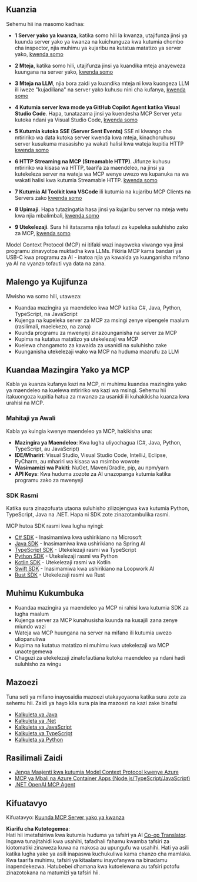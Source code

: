 <!--
CO_OP_TRANSLATOR_METADATA:
{
  "original_hash": "97f1c99b5b12cf03d4b1be68b3636a4a",
  "translation_date": "2025-07-04T18:24:13+00:00",
  "source_file": "03-GettingStarted/README.md",
  "language_code": "sw"
}
-->
## Kuanzia  

Sehemu hii ina masomo kadhaa:

- **1 Server yako ya kwanza**, katika somo hili la kwanza, utajifunza jinsi ya kuunda server yako ya kwanza na kuichunguza kwa kutumia chombo cha inspector, njia muhimu ya kujaribu na kutatua matatizo ya server yako, [kwenda somo](/03-GettingStarted/01-first-server/README.md)

- **2 Mteja**, katika somo hili, utajifunza jinsi ya kuandika mteja anayeweza kuungana na server yako, [kwenda somo](/03-GettingStarted/02-client/README.md)

- **3 Mteja na LLM**, njia bora zaidi ya kuandika mteja ni kwa kuongeza LLM ili iweze "kujadiliana" na server yako kuhusu nini cha kufanya, [kwenda somo](/03-GettingStarted/03-llm-client/README.md)

- **4 Kutumia server kwa mode ya GitHub Copilot Agent katika Visual Studio Code**. Hapa, tunatazama jinsi ya kuendesha MCP Server yetu kutoka ndani ya Visual Studio Code, [kwenda somo](/03-GettingStarted/04-vscode/README.md)

- **5 Kutumia kutoka SSE (Server Sent Events)** SSE ni kiwango cha mtiririko wa data kutoka server kwenda kwa mteja, kinachoruhusu server kusukuma masasisho ya wakati halisi kwa wateja kupitia HTTP [kwenda somo](/03-GettingStarted/05-sse-server/README.md)

- **6 HTTP Streaming na MCP (Streamable HTTP)**. Jifunze kuhusu mtiririko wa kisasa wa HTTP, taarifa za maendeleo, na jinsi ya kutekeleza server na wateja wa MCP wenye uwezo wa kupanuka na wa wakati halisi kwa kutumia Streamable HTTP. [kwenda somo](/03-GettingStarted/06-http-streaming/README.md)

- **7 Kutumia AI Toolkit kwa VSCode** ili kutumia na kujaribu MCP Clients na Servers zako [kwenda somo](/03-GettingStarted/07-aitk/README.md)

- **8 Upimaji**. Hapa tutazingatia hasa jinsi ya kujaribu server na mteja wetu kwa njia mbalimbali, [kwenda somo](/03-GettingStarted/08-testing/README.md)

- **9 Utekelezaji**. Sura hii itatazama njia tofauti za kupeleka suluhisho zako za MCP, [kwenda somo](/03-GettingStarted/09-deployment/README.md)


Model Context Protocol (MCP) ni itifaki wazi inayoweka viwango vya jinsi programu zinavyotoa muktadha kwa LLMs. Fikiria MCP kama bandari ya USB-C kwa programu za AI - inatoa njia ya kawaida ya kuunganisha mifano ya AI na vyanzo tofauti vya data na zana.

## Malengo ya Kujifunza

Mwisho wa somo hili, utaweza:

- Kuandaa mazingira ya maendeleo kwa MCP katika C#, Java, Python, TypeScript, na JavaScript
- Kujenga na kupeleka server za MCP za msingi zenye vipengele maalum (rasilimali, maelekezo, na zana)
- Kuunda programu za mwenyeji zinazounganisha na server za MCP
- Kupima na kutatua matatizo ya utekelezaji wa MCP
- Kuelewa changamoto za kawaida za usanidi na suluhisho zake
- Kuunganisha utekelezaji wako wa MCP na huduma maarufu za LLM

## Kuandaa Mazingira Yako ya MCP

Kabla ya kuanza kufanya kazi na MCP, ni muhimu kuandaa mazingira yako ya maendeleo na kuelewa mtiririko wa kazi wa msingi. Sehemu hii itakuongoza kupitia hatua za mwanzo za usanidi ili kuhakikisha kuanza kwa urahisi na MCP.

### Mahitaji ya Awali

Kabla ya kuingia kwenye maendeleo ya MCP, hakikisha una:

- **Mazingira ya Maendeleo**: Kwa lugha uliyochagua (C#, Java, Python, TypeScript, au JavaScript)
- **IDE/Mhariri**: Visual Studio, Visual Studio Code, IntelliJ, Eclipse, PyCharm, au mhariri wa kisasa wa msimbo wowote
- **Wasimamizi wa Pakiti**: NuGet, Maven/Gradle, pip, au npm/yarn
- **API Keys**: Kwa huduma zozote za AI unazopanga kutumia katika programu zako za mwenyeji


### SDK Rasmi

Katika sura zinazofuata utaona suluhisho zilizojengwa kwa kutumia Python, TypeScript, Java na .NET. Hapa ni SDK zote zinazotambulika rasmi.

MCP hutoa SDK rasmi kwa lugha nyingi:
- [C# SDK](https://github.com/modelcontextprotocol/csharp-sdk) - Inasimamiwa kwa ushirikiano na Microsoft
- [Java SDK](https://github.com/modelcontextprotocol/java-sdk) - Inasimamiwa kwa ushirikiano na Spring AI
- [TypeScript SDK](https://github.com/modelcontextprotocol/typescript-sdk) - Utekelezaji rasmi wa TypeScript
- [Python SDK](https://github.com/modelcontextprotocol/python-sdk) - Utekelezaji rasmi wa Python
- [Kotlin SDK](https://github.com/modelcontextprotocol/kotlin-sdk) - Utekelezaji rasmi wa Kotlin
- [Swift SDK](https://github.com/modelcontextprotocol/swift-sdk) - Inasimamiwa kwa ushirikiano na Loopwork AI
- [Rust SDK](https://github.com/modelcontextprotocol/rust-sdk) - Utekelezaji rasmi wa Rust

## Muhimu Kukumbuka

- Kuandaa mazingira ya maendeleo ya MCP ni rahisi kwa kutumia SDK za lugha maalum
- Kujenga server za MCP kunahusisha kuunda na kusajili zana zenye miundo wazi
- Wateja wa MCP huungana na server na mifano ili kutumia uwezo uliopanuliwa
- Kupima na kutatua matatizo ni muhimu kwa utekelezaji wa MCP unaotegemewa
- Chaguzi za utekelezaji zinatofautiana kutoka maendeleo ya ndani hadi suluhisho za wingu

## Mazoezi

Tuna seti ya mifano inayosaidia mazoezi utakayoyaona katika sura zote za sehemu hii. Zaidi ya hayo kila sura pia ina mazoezi na kazi zake binafsi

- [Kalkuleta ya Java](./samples/java/calculator/README.md)
- [Kalkuleta ya .Net](../../../03-GettingStarted/samples/csharp)
- [Kalkuleta ya JavaScript](./samples/javascript/README.md)
- [Kalkuleta ya TypeScript](./samples/typescript/README.md)
- [Kalkuleta ya Python](../../../03-GettingStarted/samples/python)

## Rasilimali Zaidi

- [Jenga Maajenti kwa kutumia Model Context Protocol kwenye Azure](https://learn.microsoft.com/azure/developer/ai/intro-agents-mcp)
- [MCP ya Mbali na Azure Container Apps (Node.js/TypeScript/JavaScript)](https://learn.microsoft.com/samples/azure-samples/mcp-container-ts/mcp-container-ts/)
- [.NET OpenAI MCP Agent](https://learn.microsoft.com/samples/azure-samples/openai-mcp-agent-dotnet/openai-mcp-agent-dotnet/)

## Kifuatavyo

Kifuatavyo: [Kuunda MCP Server yako ya kwanza](./01-first-server/README.md)

**Kiarifu cha Kutotegemea**:  
Hati hii imetafsiriwa kwa kutumia huduma ya tafsiri ya AI [Co-op Translator](https://github.com/Azure/co-op-translator). Ingawa tunajitahidi kwa usahihi, tafadhali fahamu kwamba tafsiri za kiotomatiki zinaweza kuwa na makosa au upungufu wa usahihi. Hati ya asili katika lugha yake ya asili inapaswa kuchukuliwa kama chanzo cha mamlaka. Kwa taarifa muhimu, tafsiri ya kitaalamu inayofanywa na binadamu inapendekezwa. Hatubebei dhamana kwa kutoelewana au tafsiri potofu zinazotokana na matumizi ya tafsiri hii.
